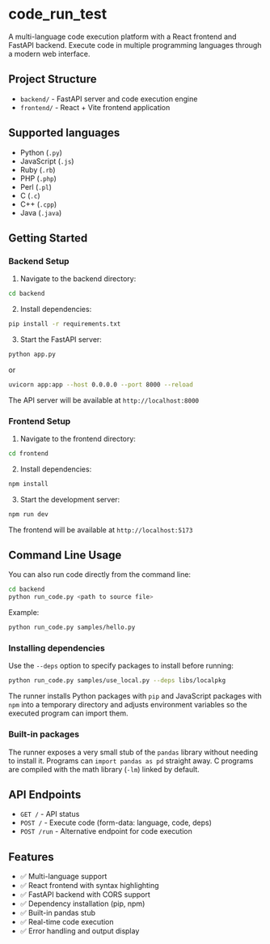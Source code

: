 # code_run_test

A multi-language code execution platform with a React frontend and FastAPI backend. Execute code in multiple programming languages through a modern web interface.

## Project Structure

- `backend/` - FastAPI server and code execution engine
- `frontend/` - React + Vite frontend application

## Supported languages

- Python (`.py`)
- JavaScript (`.js`)
- Ruby (`.rb`)
- PHP (`.php`)
- Perl (`.pl`)
- C (`.c`)
- C++ (`.cpp`)
- Java (`.java`)

## Getting Started

### Backend Setup

1. Navigate to the backend directory:
```bash
cd backend
```

2. Install dependencies:
```bash
pip install -r requirements.txt
```

3. Start the FastAPI server:
```bash
python app.py
```
or
```bash
uvicorn app:app --host 0.0.0.0 --port 8000 --reload
```

The API server will be available at `http://localhost:8000`

### Frontend Setup

1. Navigate to the frontend directory:
```bash
cd frontend
```

2. Install dependencies:
```bash
npm install
```

3. Start the development server:
```bash
npm run dev
```

The frontend will be available at `http://localhost:5173`

## Command Line Usage

You can also run code directly from the command line:

```bash
cd backend
python run_code.py <path to source file>
```

Example:
```bash
python run_code.py samples/hello.py
```

### Installing dependencies

Use the `--deps` option to specify packages to install before running:

```bash
python run_code.py samples/use_local.py --deps libs/localpkg
```

The runner installs Python packages with `pip` and JavaScript packages with `npm` into a temporary directory and adjusts environment variables so the executed program can import them.

### Built-in packages

The runner exposes a very small stub of the `pandas` library without needing to install it. Programs can `import pandas as pd` straight away. C programs are compiled with the math library (`-lm`) linked by default.

## API Endpoints

- `GET /` - API status
- `POST /` - Execute code (form-data: language, code, deps)
- `POST /run` - Alternative endpoint for code execution

## Features

- ✅ Multi-language support
- ✅ React frontend with syntax highlighting
- ✅ FastAPI backend with CORS support
- ✅ Dependency installation (pip, npm)
- ✅ Built-in pandas stub
- ✅ Real-time code execution
- ✅ Error handling and output display

